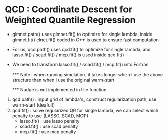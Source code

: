 # QCD : Coordinate Descent for Weighted Quantile Regression

- glmnet.path() uses glmnet.fit() to optimize for single lambda, inside glmnet.fit() elnet.fit() coded in C++ is used to ensure fast computation
- For us, qcd.path() uses qcd.fit() to optimize for single lambda, and lasso.fit() / scad.fit() / mcp.fit() is used inside qcd.fit()
- We need to transform lasso.fit() / scad.fit() / mcp.fit() into Fortran

  *** Note : when running simulation, it takes longer when I use the above structure than when I use the original warm-start
  
  *** Nudge is not implemented in the function

1. qcd.path() : input grid of lambda's, construct regularization path, use warm-start (deafult)
2. qcd.fit() : solve regularized QR for single lambda, we can select which penalty to use (LASSO, SCAD, MCP)
   - lasso.fit() : use lasso penalty
   - scad.fit() : use scad penalty
   - mcp.fit() : use mcp penalty

